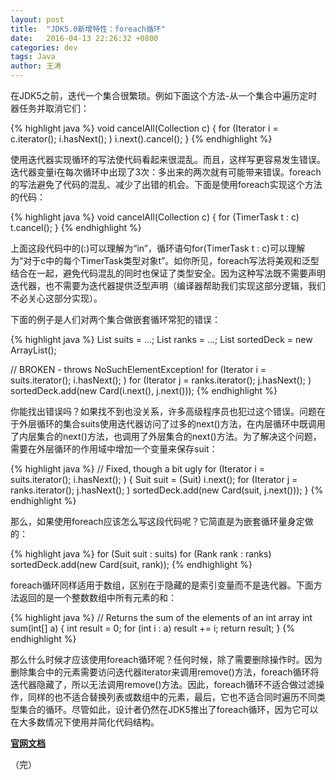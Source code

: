 ```yaml
---
layout: post
title:  "JDK5.0新增特性：foreach循环"
date:   2016-04-13 22:26:32 +0800
categories: dev
tags: Java
author: 王涛
---
```


在JDK5之前，迭代一个集合很繁琐。例如下面这个方法-从一个集合中遍历定时器任务并取消它们：

{% highlight java %}
void cancelAll(Collection<TimerTask> c) {
    for (Iterator<TimerTask> i = c.iterator(); i.hasNext(); )
        i.next().cancel();
}
{% endhighlight %}

使用迭代器实现循环的写法使代码看起来很混乱。而且，这样写更容易发生错误。迭代器变量i在每次循环中出现了3次：多出来的两次就有可能带来错误。foreach的写法避免了代码的混乱、减少了出错的机会。下面是使用foreach实现这个方法的代码：

{% highlight java %}
void cancelAll(Collection<TimerTask> c) {
    for (TimerTask t : c)
        t.cancel();
}
{% endhighlight %}

上面这段代码中的(:)可以理解为“in”，循环语句for(TimerTask t : c)可以理解为“对于c中的每个TimerTask类型对象t”。如你所见，foreach写法将美观和泛型结合在一起，避免代码混乱的同时也保证了类型安全。因为这种写法既不需要声明迭代器，也不需要为迭代器提供泛型声明（编译器帮助我们实现这部分逻辑，我们不必关心这部分实现）。

下面的例子是人们对两个集合做嵌套循环常犯的错误：

{% highlight java %}
List suits = ...;
List ranks = ...;
List sortedDeck = new ArrayList();

// BROKEN - throws NoSuchElementException!
for (Iterator i = suits.iterator(); i.hasNext(); )
    for (Iterator j = ranks.iterator(); j.hasNext(); )
        sortedDeck.add(new Card(i.next(), j.next()));
{% endhighlight %}

你能找出错误吗？如果找不到也没关系，许多高级程序员也犯过这个错误。问题在于外层循环的集合suits使用迭代器访问了过多的next()方法，在内层循环中既调用了内层集合的next()方法，也调用了外层集合的next()方法。为了解决这个问题，需要在外层循环的作用域中增加一个变量来保存suit：

{% highlight java %}
// Fixed, though a bit ugly
for (Iterator i = suits.iterator(); i.hasNext(); ) {
    Suit suit = (Suit) i.next();
    for (Iterator j = ranks.iterator(); j.hasNext(); )
        sortedDeck.add(new Card(suit, j.next()));
}
{% endhighlight %}

那么，如果使用foreach应该怎么写这段代码呢？它简直是为嵌套循环量身定做的：

{% highlight java %}
for (Suit suit : suits)
    for (Rank rank : ranks)
        sortedDeck.add(new Card(suit, rank));
{% endhighlight %}

foreach循环同样适用于数组，区别在于隐藏的是索引变量而不是迭代器。下面方法返回的是一个整数数组中所有元素的和：

{% highlight java %}
// Returns the sum of the elements of an int array
int sum(int[] a) {
    int result = 0;
    for (int i : a)
        result += i;
    return result;
}
{% endhighlight %}

那么什么时候才应该使用foreach循环呢？任何时候，除了需要删除操作时。因为删除集合中的元素需要访问迭代器iterator来调用remove()方法，foreach循环将迭代器隐藏了，所以无法调用remove()方法。因此，foreach循环不适合做过滤操作，同样的也不适合替换列表或数组中的元素，最后，它也不适合同时遍历不同类型集合的循环。尽管如此，设计者仍然在JDK5推出了foreach循环，因为它可以在大多数情况下使用并简化代码结构。

**[官网文档](http://docs.oracle.com/javase/1.5.0/docs/guide/language/foreach.html)**

（完）